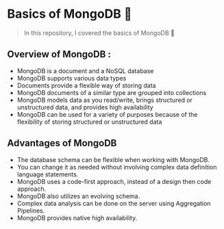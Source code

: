 # Basics of MongoDB 🥭
>In this repository, I covered the basics of MongoDB 🥭
## Overview of MongoDB :

- MongoDB is a document and a NoSQL database
- MongoDB supports various data types 
- Documents provide a flexible way of storing data 
- MongoDB documents of a similar type are grouped into collections 
- MongoDB models data as you read/write, brings structured or unstructured data, and provides high availability 
- MongoDB can be used for a variety of purposes because of the flexibility of storing structured or unstructured data

## Advantages of MongoDB

- The database schema can be flexible when working with MongoDB. 
- You can change it as needed without involving complex data definition language statements. 
- MongoDB uses a code-first approach, instead of a design then code approach. 
- MongoDB also utilizes an evolving schema. 
- Complex data analysis can be done on the server using Aggregation Pipelines. 
- MongoDB provides native high availability.